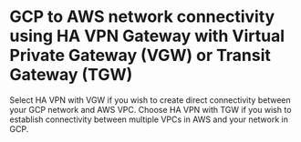 # GCP to AWS network connectivity using HA VPN Gateway with Virtual Private Gateway (VGW) or Transit Gateway (TGW)

Select HA VPN with VGW if you wish to create direct connectivity between your GCP network and AWS VPC. Choose HA VPN with TGW if you wish to establish connectivity between multiple VPCs in AWS and your network in GCP. 